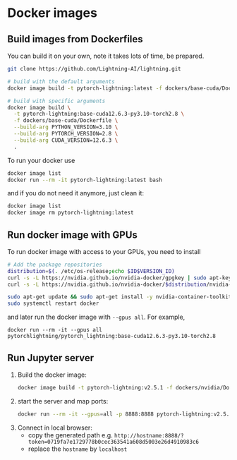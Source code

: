 # Docker images

## Build images from Dockerfiles

You can build it on your own, note it takes lots of time, be prepared.

```bash
git clone https://github.com/Lightning-AI/lightning.git

# build with the default arguments
docker image build -t pytorch-lightning:latest -f dockers/base-cuda/Dockerfile .

# build with specific arguments
docker image build \
  -t pytorch-lightning:base-cuda12.6.3-py3.10-torch2.8 \
  -f dockers/base-cuda/Dockerfile \
  --build-arg PYTHON_VERSION=3.10 \
  --build-arg PYTORCH_VERSION=2.8 \
  --build-arg CUDA_VERSION=12.6.3 \
  .
```

To run your docker use

```bash
docker image list
docker run --rm -it pytorch-lightning:latest bash
```

and if you do not need it anymore, just clean it:

```bash
docker image list
docker image rm pytorch-lightning:latest
```

## Run docker image with GPUs

To run docker image with access to your GPUs, you need to install

```bash
# Add the package repositories
distribution=$(. /etc/os-release;echo $ID$VERSION_ID)
curl -s -L https://nvidia.github.io/nvidia-docker/gpgkey | sudo apt-key add -
curl -s -L https://nvidia.github.io/nvidia-docker/$distribution/nvidia-docker.list | sudo tee /etc/apt/sources.list.d/nvidia-docker.list

sudo apt-get update && sudo apt-get install -y nvidia-container-toolkit
sudo systemctl restart docker
```

and later run the docker image with `--gpus all`. For example,

```
docker run --rm -it --gpus all pytorchlightning/pytorch_lightning:base-cuda12.6.3-py3.10-torch2.8
```

## Run Jupyter server

1. Build the docker image:
   ```bash
   docker image build -t pytorch-lightning:v2.5.1 -f dockers/nvidia/Dockerfile --build-arg LIGHTNING_VERSION=2.5.1 .
   ```
1. start the server and map ports:
   ```bash
   docker run --rm -it --gpus=all -p 8888:8888 pytorch-lightning:v2.5.1
   ```
1. Connect in local browser:
   - copy the generated path e.g. `http://hostname:8888/?token=0719fa7e1729778b0cec363541a608d5003e26d4910983c6`
   - replace the `hostname` by `localhost`
